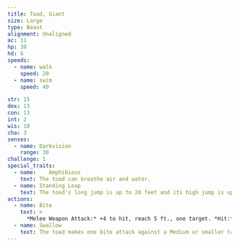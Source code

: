 ```yaml
---
title: Toad, Giant
size: Large
type: Beast
alignment: Unaligned
ac: 11
hp: 39
hd: 6
speeds:
  - name: walk
    speed: 20
  - name: swim
    speed: 40

str: 15
dex: 13
con: 13
int: 2
wis: 10
cha: 3
senses:
  - name: Darkvision
    range: 30
challenge: 1
special_traits:
  - name:    Amphibious
    text: The toad can breathe air and water.
  - name: Standing Leap
    text: The toad's long jump is up to 20 feet and its high jump is up to 10 feet, with or without a running start.
actions:
  - name: Bite
    text: >
      *Melee Weapon Attack:* +4 to hit, reach 5 ft., one target. *Hit:* 7 (1d10 + 2) piercing damage plus 5 (1d10)  poison damage, and the target is grappled (escape DC 13). Until this grapple ends, the target is restrained,  and the toad can't bite another target.
  - name: Swallow
    text: The toad makes one bite attack against a Medium or smaller target it is grappling. If the attack hits, the target is swallowed, and the grapple ends. The swallowed target is blinded and restrained, it has total cover against attacks and other effects outside the toad, and it takes 10 (3d6) acid damage at the start of each of the toad's turns. The toad can have only one target swallowed at a time. If the toad dies, a swallowed creature is no longer restrained by it and can escape from the corpse using 5 feet of movement, exiting prone.
---
```

